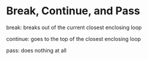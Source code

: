 # Break, Continue, and Pass

break: breaks out of the current closest enclosing loop

continue: goes to the top of the closest enclosing loop

pass: does nothing at all